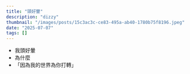 ```yaml
---
title: "頭好暈"
description: "dizzy"
thumbnail: "/images/posts/15c3ac3c-ce83-495a-ab40-1780b75f8196.jpeg"
date: "2025-07-07"
tags: []
---
```

- 我頭好暈
- 為什麼
- 「因為我的世界為你打轉」
